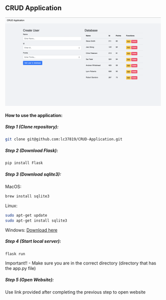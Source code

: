 ## CRUD Application

![preview img](/preview.png)

#### How to use the application:

##### Step 1 (Clone repository):
```bash
git clone git@github.com:lc37819/CRUD-Application.git
```
##### Step 2 (Download Flask):
```bash
pip install Flask
```
##### Step 3 (Download sqlite3):
MacOS:
```bash
brew install sqlite3
```
Linux:
```bash
sudo apt-get update
sudo apt-get install sqlite3
```
Windows: [Download here](https://www.sqlite.org/download.html)


##### Step 4 (Start local server):
```bash
flask run
```
Important!! - Make sure you are in the correct directory
              (directory that has the app.py file)

##### Step 5 (Open Website):

Use link provided after completing the previous step to open website
